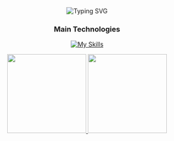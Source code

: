 <div align="center">
  <img src="https://readme-typing-svg.demolab.com?font=Comic+Mono&pause=1000&color=a94848&center=true&width=435&lines=Hello%2C+I'm+Higor." alt="Typing SVG" />
</div>

<div align="center">

 <h3 align="center">Main Technologies</h3>

[![My Skills](https://skillicons.dev/icons?i=js,html,css,react)](https://skillicons.dev)

</div>

<div align="center">
  <a href="https://github.com/dsfhigor" />
  <img height="180em" src="https://github-readme-stats.vercel.app/api?username=dsfhigor&show_icons=true&theme=dracula&include_all_commits=true&count_private=true"/>
  <img height="180em" src="https://github-readme-stats.vercel.app/api/top-langs/?username=dsfhigor&layout=compact&theme=dracula"/>
</div>
